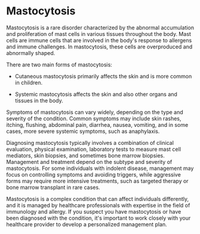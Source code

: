 # Mastocytosis

Mastocytosis is a rare disorder characterized by the abnormal accumulation and proliferation of mast cells in various tissues throughout the body. Mast cells are immune cells that are involved in the body's response to allergens and immune challenges. In mastocytosis, these cells are overproduced and abnormally shaped.

There are two main forms of mastocytosis:

* Cutaneous mastocytosis primarily affects the skin and is more common in children.

* Systemic mastocytosis affects the skin and also other organs and tissues in the body.

Symptoms of mastocytosis can vary widely, depending on the type and severity of the condition. Common symptoms may include skin rashes, itching, flushing, abdominal pain, diarrhea, nausea, vomiting, and in some cases, more severe systemic symptoms, such as anaphylaxis.

Diagnosing mastocytosis typically involves a combination of clinical evaluation, physical examination, laboratory tests to measure mast cell mediators, skin biopsies, and sometimes bone marrow biopsies. Management and treatment depend on the subtype and severity of mastocytosis. For some individuals with indolent disease, management may focus on controlling symptoms and avoiding triggers, while aggressive forms may require more intensive treatments, such as targeted therapy or bone marrow transplant in rare cases.

Mastocytosis is a complex condition that can affect individuals differently, and it is managed by healthcare professionals with expertise in the field of immunology and allergy. If you suspect you have mastocytosis or have been diagnosed with the condition, it's important to work closely with your healthcare provider to develop a personalized management plan.
